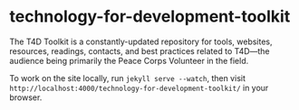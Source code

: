 # technology-for-development-toolkit
The T4D Toolkit is a constantly-updated repository for tools, websites, resources, readings, contacts, and best practices related to T4D—the audience being primarily the Peace Corps Volunteer in the field.

To work on the site locally, run `jekyll serve --watch`, then visit `http://localhost:4000/technology-for-development-toolkit/` in your browser.